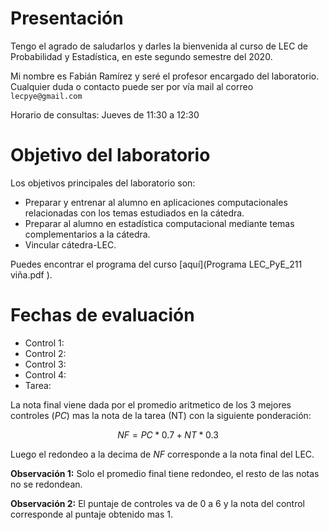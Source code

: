 # Presentación

Tengo el agrado de saludarlos y darles la bienvenida al curso de LEC de Probabilidad y Estadística, en este segundo semestre del 2020. 

Mi nombre es Fabián Ramírez y seré el profesor encargado del laboratorio. Cualquier duda o contacto puede ser por vía mail al correo `lecpye@gmail.com`

Horario de consultas: Jueves de 11:30 a 12:30

# Objetivo del laboratorio

Los objetivos principales del laboratorio son:
* Preparar y entrenar al alumno en aplicaciones computacionales relacionadas con los temas estudiados en la cátedra.
* Preparar al alumno en estadística computacional mediante temas complementarios a la cátedra.
* Vincular cátedra-LEC.

Puedes encontrar el programa del curso [aquí](Programa LEC_PyE_211 viña.pdf ).

# Fechas de evaluación

* Control 1:
* Control 2:
* Control 3:
* Control 4:
* Tarea:

La nota final viene dada por el promedio aritmetico de los 3 mejores controles ($PC$) mas la nota de la tarea (NT) con la siguiente ponderación:

$$
NF=PC*0.7 + NT*0.3
$$

Luego el redondeo a la decima de $NF$ corresponde a la nota final del LEC.

**Observación 1:** Solo el promedio final tiene redondeo, el resto de las notas no se redondean.

**Observación 2:** El puntaje de controles va de 0 a 6 y la nota del control corresponde al puntaje obtenido mas 1.
